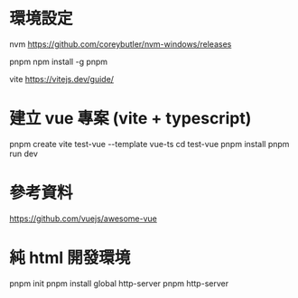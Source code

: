 # 環境設定

nvm
https://github.com/coreybutler/nvm-windows/releases

pnpm
npm install -g pnpm

vite
https://vitejs.dev/guide/

# 建立 vue 專案 (vite + typescript)

pnpm create vite test-vue --template vue-ts
cd test-vue
pnpm install
pnpm run dev

# 參考資料

https://github.com/vuejs/awesome-vue

# 純 html 開發環境
pnpm init
pnpm install global http-server
pnpm http-server